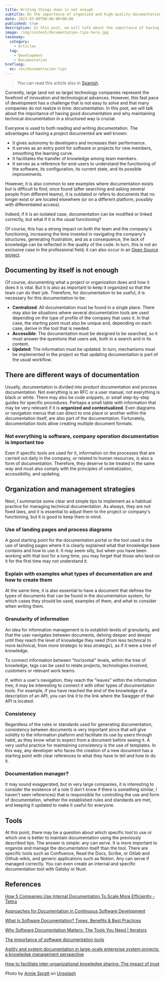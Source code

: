 ```yaml
---
title: Writing things down is not enough
subtitle: On the importance of organized and high-quality documentation
date: 2023-03-06T00:00:00+00:00
published: true
description: In this post, we will talk about the importance of having good documentation and why maintaining technical documentation in a structured way is crucial.
image: /img/content/documentation-tips-hero.jpg
taxonomy:
  category:
    - Articles
  tag:
    - Development
    - Documentation
hreflang:
  es: /es/documentacion-tips
---
```


> You can read this article also in [Spanish](/es/documentacion-tips).

Currently, large (and not so large) technology companies represent the forefront of innovation and technological advances. However, this fast pace of development has a challenge that is not easy to solve and that many companies do not realize in time: documentation. In this post, we will talk about the importance of having good documentation and why maintaining technical documentation in a structured way is crucial.

Everyone is used to both reading and writing documentation. The advantages of having a project documented are well known:

- It gives autonomy to developers and increases their performance.
- It serves as an entry point for software or projects for new members, smoothing the learning curve.
- It facilitates the transfer of knowledge among team members.
- It serves as a reference for end-users to understand the functioning of the software, its configuration, its current state, and its possible improvements.

However, it is also common to see examples where documentation exists but is difficult to find; once found (after searching and asking several people from different teams), it is outdated or refers to documents that no longer exist or are located elsewhere (or on a different platform, possibly with differentiated access).

Indeed, if it is an isolated case, documentation can be modified or linked correctly, but what if it is the usual functioning?

Of course, this has a strong impact on both the team and the company's functioning, increasing the time invested in navigating the company's structures, generating frustration, and as a consequence, the lack of knowledge can be reflected in the quality of the code. In turn, this is not an exclusive case in the professional field; it can also occur in an [Open Source project](https://ieeexplore.ieee.org/document/9978174).

## Documenting by itself is not enough

Of course, documenting what a project or organization does and how it does it is vital. But it is also as important to keep it organized so that the team can do their job. Therefore, for documentation to be useful, it is necessary for this documentation to be:

- **Centralized**: All documentation must be found in a single place. There may also be situations where several documentation tools are used depending on the type of profile of the company that uses it. In that case, the starting point must also be unique and, depending on each case, derive in the tool that is needed.
- **Accessible**: The documentation must be designed to be searched, so it must answer the questions that users ask, both in a search and in its content.
- **Updated**: The information must be updated. In turn, mechanisms must be implemented in the project so that updating documentation is part of the usual workflow.

## There are different ways of documentation

Usually, documentation is divided into product documentation and process documentation. Not everything is an RFC or a user manual, not everything is black or white. There may also be code snippets, or small step-by-step guides for specific procedures. Perhaps a small table with information that may be very relevant if it is **organized and contextualized**. Even diagrams or navigation menus that can direct to one place or another within the documentation itself, are also part of the documentation. Fortunately, documentation tools allow creating multiple document formats.

### Not everything is software, company operation documentation is important too

Even if specific tools are used for it, information on the processes that are carried out daily in the company, or related to human resources, is also a form of documentation. Therefore, they deserve to be treated in the same way and must also comply with the principles of centralization, accessibility, and updating.

## Organization and management strategies

Next, I summarize some clear and simple tips to implement as a habitual practice for managing technical documentation. As always, they are not fixed laws, and it is essential to adjust them to the project or company's functioning, but it is good to keep them in mind.

### Use of landing pages and process diagrams

A good starting point for the documentation portal or the tool used is the use of landing pages where it is clearly explained what that knowledge base contains and how to use it. It may seem silly, but when you have been working with that tool for a long time, you may forget that those who land on it for the first time may not understand it.

### Explain with examples what types of documentation are and how to create them

At the same time, it is also essential to have a document that defines the types of documents that can be found in the documentation system, for which cases they should be used, examples of them, and what to consider when writing them.

### Granularity of information

An idea for information management is to establish levels of granularity, and that the user navigates between documents, delving deeper and deeper until they reach the level of knowledge they need (from less technical to more technical, from more strategic to less strategic), as if it were a tree of knowledge.

To connect information between "horizontal" levels, within the tree of knowledge, tags can be used to relate projects, technologies involved, customers or relevant work teams.

If, within a user's navigation, they reach the "leaves" within the information tree, it may be interesting to connect it with other types of documentation tools. For example, if you have reached the end of the knowledge of a description of an API, you can link it to the link where the Swagger of that API is located.

### Consistency

Regardless of the rules or standards used for generating documentation, consistency between documents is very important since that will give solidity to the information platform and facilitate its use by users through habit, as they know what to expect from a document before seeing it. A very useful practice for maintaining consistency is the use of templates. In this way, any developer who faces the creation of a new document has a starting point with clear references to what they have to tell and how to do it.

### Documentation manager?

It may sound exaggerated, but in very large companies, it is interesting to consider the existence of a role (I don't know if there is something similar, I haven't seen references) that is responsible for controlling the use and form of documentation, whether the established rules and standards are met, and keeping it updated to make it useful for everyone.

## Tools

At this point, there may be a question about which specific tool to use or which one is better to maintain documentation using the previously described tips. The answer is simple: any can serve. It is more important to organize and manage the documentation itself than the tool. There are specific tools such as Confluence, Read the Docs, Scribe, or Gitlab and Github wikis, and generic applications such as Notion. Any can serve if managed correctly. You can even create an internal and specific documentation tool with Gatsby or Nuxt.

## References

[How 5 Companies Use Internal Documentation To Scale More Efficiently - Tettra](https://tettra.com/article/internal-documentation/)

[Approaches for Documentation in Continuous Software Development](https://csimq-journals.rtu.lv/article/view/csimq.2022-32.01/3016)

[What Is Software Documentation? Types, Benefits & Best Practices](https://www.proprofskb.com/blog/software-documentation-types-and-best-practices/)

[Why Software Documentation Matters: The Tools You Need | Iterators](https://www.iteratorshq.com/blog/why-software-documentation-matters-the-tools-you-need/)

[The importance of software documentation tools](https://www.linkedin.com/pulse/importance-software-documentation-tools-ekaterina-novoseltseva/)

[Agility and system documentation in large-scale enterprise system projects: a knowledge management perspective](https://www.sciencedirect.com/science/article/pii/S1877050921002234?via=ihub)

[How to facilitate inter-organizational knowledge sharing: The impact of trust](https://www.sciencedirect.com/science/article/pii/S0378720614000408)

Photo by [Annie Spratt](https://unsplash.com/@anniespratt?utm_source=unsplash&utm_medium=referral&utm_content=creditCopyText) on [Unsplash](https://unsplash.com/photos/5cFwQ-WMcJU?utm_source=unsplash&utm_medium=referral&utm_content=creditCopyText)
